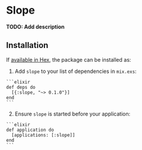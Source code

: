 # Slope

**TODO: Add description**

## Installation

If [available in Hex](https://hex.pm/docs/publish), the package can be installed as:

  1. Add `slope` to your list of dependencies in `mix.exs`:

    ```elixir
    def deps do
      [{:slope, "~> 0.1.0"}]
    end
    ```

  2. Ensure `slope` is started before your application:

    ```elixir
    def application do
      [applications: [:slope]]
    end
    ```


